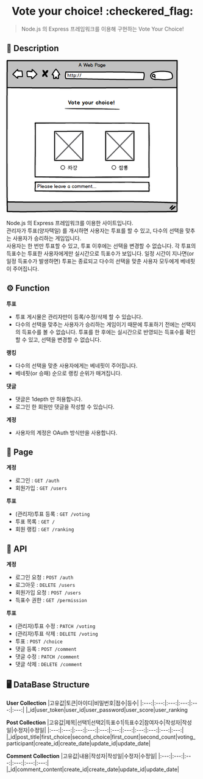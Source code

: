 <h1 align="center">Vote your choice! :checkered_flag: </h1>

> Node.js 의 Express 프레임워크를 이용해 구현하는 Vote Your Choice!

## :memo: Description

![DEMO](./images/demo_img.png)

Node.js 의 Express 프레임워크를 이용한 사이트입니다.  
관리자가 투표(양자택일) 를 개시하면 사용자는 투표를 할 수 있고, 다수의 선택을 맞추는 사용자가 승리하는 게임입니다.  
사용자는 한 번만 투표할 수 있고, 투표 이후에는 선택을 변경할 수 없습니다. 각 투표의 득표수는 투표한 사용자에게만 실시간으로 득표수가 보입니다. 일정 시간이 지나면(or 일정 득표수가 발생하면) 투표는 종료되고 다수의 선택을 맞춘 사용자 모두에게 베네핏이 주어집니다.

## :gear: Function

**투표**

- 투표 게시물은 관리자만이 등록/수정/삭제 할 수 있습니다.
- 다수의 선택을 맞추는 사용자가 승리하는 게임이기 때문에 투표하기 전에는 선택지의 득표수를 볼 수 없습니다. 투표를 한 후에는 실시간으로 반영되는 득표수를 확인할 수 있고, 선택을 변경할 수 없습니다.

**랭킹**

- 다수의 선택을 맞춘 사용자에게는 베네핏이 주어집니다.
- 베네핏(or 승패) 순으로 랭킹 순위가 매겨집니다.

**댓글**

- 댓글은 1depth 만 허용합니다.
- 로그인 한 회원만 댓글을 작성할 수 있습니다.

**계정**

- 사용자의 계정은 OAuth 방식만을 사용합니다.

## :page_with_curl: Page

**계정**

- 로그인 : `GET /auth`
- 회원가입 : `GET /users`

**투표**

- (관리자)투표 등록 : `GET /voting`
- 투표 목록 : `GET /`
- 회원 랭킹 : `GET /ranking`

## :page_facing_up: API

**계정**

- 로그인 요청 : `POST /auth`
- 로그아웃 : `DELETE /users`
- 회원가입 요청 : `POST /users`
- 득표수 권한 : `GET /permission`

**투표**

- (관리자)투표 수정 : `PATCH /voting`
- (관리자)투표 삭제 : `DELETE /voting`
- 투표 : `POST /choice`
- 댓글 등록 : `POST /comment`
- 댓글 수정 : `PATCH /comment`
- 댓글 삭제 : `DELETE /comment`

## :desktop_computer: DataBase Structure

**User Collection**
|고유값|토큰|아이디|비밀번호|점수|등수|
|:---:|:---:|:---:|:---:|:---:|:---:|
|\_id|user_token|user_id|user_password|user_score|user_ranking

**Post Collection**
|고유값|제목|선택1|선택2|득표수1|득표수2|참여자수|작성자|작성일|수정자|수정일|
|:---:|:---:|:---:|:---:|:---:|:---:|:---:|:---:|:---:|:---:|:---:|
|\_id|post_title|first_choice|second_choice|first_count|second_count|voting_participant|create_id|create_date|update_id|update_date|

**Comment Collection**
|고유값|내용|작성자|작성일|수정자|수정일|
|:---:|:---:|:---:|:---:|:---:|:---:|
|\_id|comment_content|create_id|create_date|update_id|update_date|
